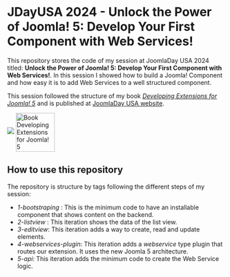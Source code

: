 # JDayUSA 2024 - Unlock the Power of Joomla! 5: Develop Your First Component with Web Services!

This repository stores the code of my session at JoomlaDay USA 2024 titled: **Unlock the Power of Joomla! 5: Develop Your First Component with Web Services!**.
In this session I showed how to build a Joomla! Component and how easy it is to add Web Services to a well structured component.

This session followed the structure of my book *[Developing Extensions for Joomla! 5](https://developingextensionsforjoomla5.com/?utm_source=gh-jdu24)* and is published at [JoomlaDay USA website](https://jdayusa.com/sessions/sessions-2024/session-2024/april-12-24/slot-2024-04-12-7/unlock-the-power-of-joomla-5-develop-your-first-component-with-web-services).

![](https://developingextensionsforjoomla5.com/images/cover.webp)
<a href="https://developingextensionsforjoomla5.com/"><img alt="Book Developing Extensions for Joomla! 5" src="[http://url.to/image.png](https://developingextensionsforjoomla5.com/images/cover.webp)" align="center" width="90" ></a>


## How to use this repository

The repository is structure by tags following the different steps of my session:

- *1-bootstraping* : This is the minimum code to have an installable component that shows content on the backend.
- *2-listview* : This iteration shows the data of the list view.
- *3-editview*: This iteration adds a way to create, read and update elements.
- *4-webservices-plugin*: This iteration adds a *webservice* type plugin that routes our extension. It uses the new Joomla 5 architecture. 
- *5-api*: This iteration adds the minimum code to create the Web Service logic.
